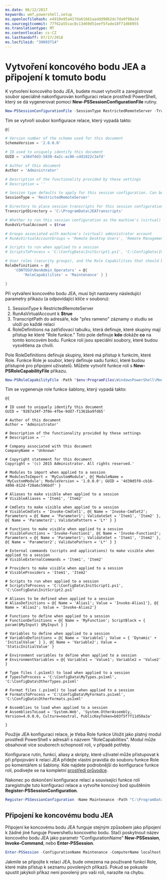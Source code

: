 ```yaml
---
ms.date: 06/12/2017
keywords: wmf,powershell,setup
ms.openlocfilehash: e4910e95a417da61661aaddd98b2dc7da9f98a3d
ms.sourcegitcommit: 77f62a55cac8c13d69d51eef5fade18f71d66955
ms.translationtype: MT
ms.contentlocale: cs-CZ
ms.lasthandoff: 07/17/2018
ms.locfileid: "39093714"
---
```

# <a name="creating-and-connecting-to-a-jea-endpoint"></a>Vytvoření koncového bodu JEA a připojení k tomuto bodu
K vytvoření koncového bodu JEA, budete muset vytvořit a zaregistrovat soubor speciálně nakonfigurován konfiguraci relace prostředí PowerShell, který se dá vygenerovat pomocí **New-PSSessionConfigurationFile** rutiny.

```powershell
New-PSSessionConfigurationFile -SessionType RestrictedRemoteServer -TranscriptDirectory "C:\ProgramData\JEATranscripts" -RunAsVirtualAccount -RoleDefinitions @{ 'CONTOSO\NonAdmin_Operators' = @{ RoleCapabilities = 'Maintenance' }} -Path "$env:ProgramData\JEAConfiguration\Demo.pssc"
```

Tím se vytvoří soubor konfigurace relace, který vypadá takto:
```powershell
@{

# Version number of the schema used for this document
SchemaVersion = '2.0.0.0'

# ID used to uniquely identify this document
GUID = 'a384fdd3-5830-4a2c-ac86-cdd1822c3afd'

# Author of this document
Author = 'Administrator'

# Description of the functionality provided by these settings
# Description = ''

# Session type defaults to apply for this session configuration. Can be 'RestrictedRemoteServer' (recommended), 'Empty', or 'Default'
SessionType = 'RestrictedRemoteServer'

# Directory to place session transcripts for this session configuration
TranscriptDirectory = 'C:\ProgramData\JEATranscripts'

# Whether to run this session configuration as the machine's (virtual) administrator account
RunAsVirtualAccount = $true

# Groups associated with machine's (virtual) administrator account
# RunAsVirtualAccountGroups = 'Remote Desktop Users', 'Remote Management Users'

# Scripts to run when applied to a session
# ScriptsToProcess = 'C:\ConfigData\InitScript1.ps1', 'C:\ConfigData\InitScript2.ps1'

# User roles (security groups), and the Role Capabilities that should be applied to them when applied to a session
RoleDefinitions = @{
    'CONTOSO\NonAdmin_Operators' = @{
        'RoleCapabilities' = 'Maintenance' } }

}
```
Při vytváření koncového bodu JEA, musí být nastaveny následující parametry příkazu (a odpovídající klíče v souboru):
1.  SessionType k RestrictedRemoteServer
2.  RunAsVirtualAccount k **$true**
3.  TranscriptPath do adresáře, kde "přes rameno" záznamy o studiu se uloží po každé relaci
4.  RoleDefinitions na zatřiďovací tabulku, která definuje, které skupiny mají přístup ke které "Role funkce."  Toto pole definuje **kdo** dokáže **co** na tomto koncovém bodu.   Funkce rolí jsou speciální soubory, které budou vysvětlena za chvíli.


Pole RoleDefinitions definuje skupiny, které má přístup k funkcím, které Role.  Funkce Role je soubor, který definuje sadu funkcí, které budou přístupné pro připojení uživatelů.  Můžete vytvořit funkce rolí s **New-PSRoleCapabilityFile** příkazu.

```powershell
New-PSRoleCapabilityFile -Path "$env:ProgramFiles\WindowsPowerShell\Modules\DemoModule\RoleCapabilities\Maintenance.psrc"
```

Tím se vygeneruje role funkce šablony, který vypadá takto:
```
@{

# ID used to uniquely identify this document
GUID = '9287a34f-3f0e-4fbe-9dd7-f1361ba9fd65'

# Author of this document
Author = 'Administrator'

# Description of the functionality provided by these settings
# Description = ''

# Company associated with this document
CompanyName = 'Unknown'

# Copyright statement for this document
Copyright = '(c) 2015 Administrator. All rights reserved.'

# Modules to import when applied to a session
# ModulesToImport = 'MyCustomModule', @{ ModuleName = 'MyCustomModule'; ModuleVersion = '1.0.0.0'; GUID = '4d30d5f0-cb16-4898-812d-f20a6c596bdf' }

# Aliases to make visible when applied to a session
# VisibleAliases = 'Item1', 'Item2'

# Cmdlets to make visible when applied to a session
# VisibleCmdlets = 'Invoke-Cmdlet1', @{ Name = 'Invoke-Cmdlet2'; Parameters = @{ Name = 'Parameter1'; ValidateSet = 'Item1', 'Item2' }, @{ Name = 'Parameter2'; ValidatePattern = 'L*' } }

# Functions to make visible when applied to a session
# VisibleFunctions = 'Invoke-Function1', @{ Name = 'Invoke-Function2'; Parameters = @{ Name = 'Parameter1'; ValidateSet = 'Item1', 'Item2' }, @{ Name = 'Parameter2'; ValidatePattern = 'L*' } }

# External commands (scripts and applications) to make visible when applied to a session
# VisibleExternalCommands = 'Item1', 'Item2'

# Providers to make visible when applied to a session
# VisibleProviders = 'Item1', 'Item2'

# Scripts to run when applied to a session
# ScriptsToProcess = 'C:\ConfigData\InitScript1.ps1', 'C:\ConfigData\InitScript2.ps1'

# Aliases to be defined when applied to a session
# AliasDefinitions = @{ Name = 'Alias1'; Value = 'Invoke-Alias1'}, @{ Name = 'Alias2'; Value = 'Invoke-Alias2'}

# Functions to define when applied to a session
# FunctionDefinitions = @{ Name = 'MyFunction'; ScriptBlock = { param($MyInput) $MyInput } }

# Variables to define when applied to a session
# VariableDefinitions = @{ Name = 'Variable1'; Value = { 'Dynamic' + 'InitialValue' } }, @{ Name = 'Variable2'; Value = 'StaticInitialValue' }

# Environment variables to define when applied to a session
# EnvironmentVariables = @{ Variable1 = 'Value1'; Variable2 = 'Value2' }

# Type files (.ps1xml) to load when applied to a session
# TypesToProcess = 'C:\ConfigData\MyTypes.ps1xml', 'C:\ConfigData\OtherTypes.ps1xml'

# Format files (.ps1xml) to load when applied to a session
# FormatsToProcess = 'C:\ConfigData\MyFormats.ps1xml', 'C:\ConfigData\OtherFormats.ps1xml'

# Assemblies to load when applied to a session
# AssembliesToLoad = 'System.Web', 'System.OtherAssembly, Version=4.0.0.0, Culture=neutral, PublicKeyToken=b03f5f7f11d50a3a'

}
```

Použije JEA konfiguraci relace, je třeba Role funkce Uložit jako platný modul prostředí PowerShell v adresáři s názvem "RoleCapabilities". Modul může obsahovat více souborech schopností roli, v případě potřeby.

Konfigurace rutin, funkcí, aliasy a skripty, které uživatel může přistupovat k při připojování k relaci JEA přidejte vlastní pravidla do souboru funkce Role po komentářem si šablony. Kde najdete podrobnější do konfigurace funkce rolí, podívejte se na kompletní [prostředí průvodce](http://aka.ms/JEA).

Nakonec po dokončení konfigurace relací a související funkce rolí zaregistrujte tuto konfiguraci relace a vytvořte koncový bod spuštěním **Register-PSSessionConfiguration**.

```powershell
Register-PSSessionConfiguration -Name Maintenance -Path "C:\ProgramData\JEAConfiguration\Demo.pssc"
```

## <a name="connect-to-a-jea-endpoint"></a>Připojení ke koncovému bodu JEA

Připojení ke koncovému bodu JEA funguje stejným způsobem jako připojení k žádné jiné funguje Powershellu koncového bodu.  Stačí poskytnout název koncového bodu JEA jako parametr "ConfigurationName" **New-PSSession**, **Invoke-Command**, nebo **Enter-PSSession**.

```powershell
Enter-PSSession -ConfigurationName Maintenance -ComputerName localhost
```

Jakmile se připojíte k relaci JEA, bude omezena na používané funkcí Role, které máte přístup k seznamu povolených příkazů. Pokud se pokusíte spustit jakýkoli příkaz není povolený pro vaši roli, narazíte na chybu.